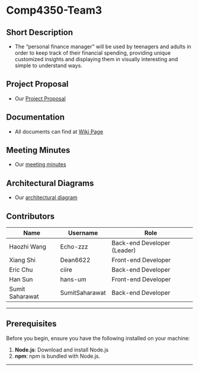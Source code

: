 # Comp4350-Team3

## Short Description
* The “personal finance manager” will be used by teenagers and adults in order to keep track of their financial spending, providing unique customized insights and displaying them in visually interesting and simple to understand ways.

## Project Proposal
* Our [Project Proposal](https://github.com/Dean6622/Comp4350-Team3/blob/main/Documentation/project_proposal.md)

## Documentation
* All documents can find at [Wiki Page](https://github.com/Dean6622/Comp4350-Team3/wiki)

## Meeting Minutes
* Our [meeting minutes](https://github.com/Dean6622/Comp4350-Team3/blob/main/Documentation/meeting_minutes.md)

## Architectural Diagrams
* Our [architectural diagram](https://github.com/Dean6622/Comp4350-Team3/blob/main/Documentation/block_diagram_v1.png)

## Contributors
| Name | Username   | Role                 |
|-----|------------|----------------------|
| Haozhi Wang | Echo-zzz   | Back-end Developer (Leader) |
| Xiang Shi | Dean6622   | Front-end Developer  |
| Eric Chu  | ciire      | Back-end Developer   |
| Han Sun | hans-um    | Front-end Developer  |
| Sumit Saharawat | SumitSaharawat | Back-end Developer   |
------

## Prerequisites

Before you begin, ensure you have the following installed on your machine:

1. **Node.js**: Download and install Node.js
2. **npm**: npm is bundled with Node.js.

------
